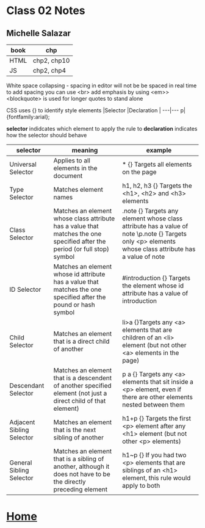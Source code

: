 # Class 02 Notes
## Michelle Salazar

|book| chp|
---|---
|HTML| chp2, chp10|
|JS| chp2, chp4|


White space collapsing - spacing in editor will not be be spaced in real time
to add spacing you can use \<br>
add emphasis by using \<em>>
\<blockquote> is used for longer quotes to stand alone

CSS uses \{} to identify style elements
|Selector |Declaration |
---|---
p| \{fontfamily:arial};

**selector** indidcates which element to apply the rule to
**declaration** indicates how the selector should behave

|selector|meaning|example
---|---|---|
|Universal Selector| Applies to all elements in the document|\* \{} Targets all elements on the page|
|Type Selector|Matches element names| h1, h2, h3 \{} Targets the \<h1>, \<h2> and \<h3> elements |
|Class Selector|Matches an element whose class attribute has a value that matches the one specified after the period (or full stop) symbol|\.note \{} Targets any element whose class attribute has a value of note \p.note \{} Targets only \<p> elements whose class attribute has a value of note
ID Selector| Matches an element whose id attribute has a value that matches the one specified after the pound or hash symbol|\#introduction \{} Targets the element whose id attribute has a value of introduction
Child Selector|Matches an element that is a direct child of another|li>a {}Targets any \<a> elements that are children of an \<li> element (but not other \<a> elements in the page)
Descendant Selector|Matches an element that is a descendent of another specified element (not just a direct child of that element)| p a \{} Targets any \<a> elements that sit inside a \<p> element, even if there are other elements nested between them 
Adjacent Sibling Selector|Matches an element that is the next sibling of another|h1+p \{} Targets the first \<p> element after any \<h1> element \(but not other \<p> elements) 
General Sibling Selector|Matches an element that is a sibling of another, although it does not have to be the directly preceding element|h1~p \{} If you had two \<p> elements that are siblings of an \<h1> element, this rule would apply to both

# [Home](https://misalz.github.io/Reading-Notes)